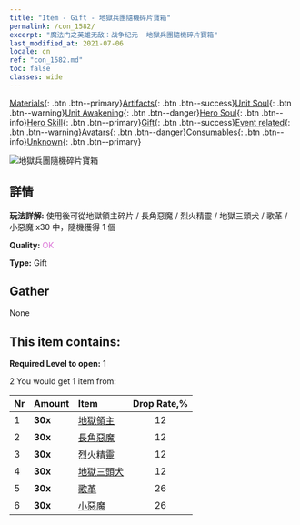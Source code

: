 ```yaml
---
title: "Item - Gift - 地獄兵團隨機碎片寶箱"
permalink: /con_1582/
excerpt: "魔法门之英雄无敌：战争纪元  地獄兵團隨機碎片寶箱"
last_modified_at: 2021-07-06
locale: cn
ref: "con_1582.md"
toc: false
classes: wide
---
```

 [Materials](/ItemsCN/){: .btn .btn--primary}[Artifacts](/ItemsCN/Artifacts/){: .btn .btn--success}[Unit Soul](/ItemsCN/UnitSoul/){: .btn .btn--warning}[Unit Awakening](/ItemsCN/UnitAwakening/){: .btn .btn--danger}[Hero Soul](/ItemsCN/HeroSoul/){: .btn .btn--info}[Hero Skill](/ItemsCN/HeroSkill/){: .btn .btn--primary}[Gift](/ItemsCN/Gift/){: .btn .btn--success}[Event related](/ItemsCN/Events/){: .btn .btn--warning}[Avatars](/ItemsCN/Avatars/){: .btn .btn--danger}[Consumables](/ItemsCN/Consumables/){: .btn .btn--info}[Unknown](/ItemsCN/Unknown/){: .btn .btn--primary}

 ![地獄兵團隨機碎片寶箱](/images/t/i_907198.png)

## 詳情
 **玩法詳解:** 使用後可從地獄領主碎片 / 長角惡魔 / 烈火精靈 / 地獄三頭犬 / 歌革 / 小惡魔 x30 中，隨機獲得 1 個

 **Quality:** <span style="color: #DA70D6">OK</span>

 **Type:** Gift

## Gather

  None

## This item contains:

 **Required Level to open:** 1

 2 You would get **1** item  from:

  | Nr | Amount |     Item    | Drop Rate,% |
  |:---|:-------|:------------|:---------:|
  | 1 |  **30x** | [地獄領主](/cn/Items/unt_230/) | 12 | 
  | 2 |  **30x** | [長角惡魔](/cn/Items/unt_229/) | 12 | 
  | 3 |  **30x** | [烈火精靈](/cn/Items/unt_231/) | 12 | 
  | 4 |  **30x** | [地獄三頭犬](/cn/Items/unt_228/) | 12 | 
  | 5 |  **30x** | [歌革](/cn/Items/unt_227/) | 26 | 
  | 6 |  **30x** | [小惡魔](/cn/Items/unt_226/) | 26 | 
